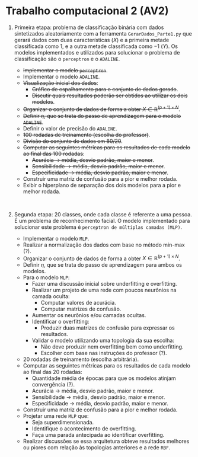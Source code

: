 # Trabalho computacional 2 (AV2)

1. Primeira etapa: problema de classificação binária com dados sintetizados aleatoriamente com a ferramenta `GerarDados_Parte1.py` que gerará dados com duas características $(X)$ e a primeira metade classificada como $1$, e a outra metade classificada como $-1$ $(Y)$. Os modelos implementados e utilizados para solucionar o problema de classificação são o `perceptron` e o `ADALINE`.

    - ~~Implementar o modelo `perceptron`~~.
    - Implementar o modelo `ADALINE`.
    - ~~Visualização inicial dos dados~~:
        - ~~Gráfico de espalhamento para o conjunto de dados gerado~~.
        - ~~Discutir quais resultados poderão ser obtidos ao utilizar os dois modelos~~.
    - ~~Organizar o conjunto de dados de forma a obter $X\in\mathbb{R}^{(p+1)\times N}$~~.
    - ~~Definir $\eta$, que se trata do passo de aprendizagem para o modelo `ADALINE`~~.
    - Definir o valor de precisão do `ADALINE`.
    - ~~$100$ rodadas de treinamento (escolha do professor)~~.
    - ~~Divisão do conjunto de dados em $80/20$~~.
    - ~~Computar as seguintes métricas para os resultados de cada modelo ao final das $100$ rodadas~~:
        - ~~Acurácia -> média, desvio padrão, maior e menor~~.
        - ~~Sensibilidade -> média, desvio padrão, maior e menor~~.
        - ~~Especificidade -> média, desvio padrão, maior e menor~~.
    - Construir uma matriz de confusão para a pior e melhor rodada.
    - Exibir o hiperplano de separação dos dois modelos para a pior e melhor rodada.

<br>

2. Segunda etapa: $20$ classes, onde cada classe é referente a uma pessoa. É um problema de reconhecimento facial. O modelo implementado para solucionar este problema é `perceptron de múltiplas camadas (MLP)`.

    - Implementar o modelo `MLP`.
    - Realizar a normalização dos dados com base no método min-max (?).
    - Organizar o conjunto de dados de forma a obter $X\in\mathbb{R}^{(p+1)\times N}$.
    - Definir $\eta$, que se trata do passo de aprendizagem para ambos os modelos.
    - Para o modelo `MLP`:
        - Fazer uma discussão inicial sobre underfitting e overfitting.
        - Realizar um projeto de uma rede com poucos neurônios na camada oculta:
            - Computar valores de acurácia.
            - Computar matrizes de confusão.
        - Aumentar os neurônios e/ou camadas ocultas.
        - Identificar o overfitting:
            - Produzir duas matrizes de confusão para expressar os resultados.
        - Validar o modelo utilizando uma topologia da sua escolha:
            - Não deve produzir nem overfitting bem como underfitting.
            - Escolher com base nas instruções do professor (?).
    - $20$ rodadas de treinamento (escolha arbitrária).
    - Computar as seguintes métricas para os resultados de cada modelo ao final das $20$ rodadas:
        - Quantidade média de épocas para que os modelos atinjam convergência (?).
        - Acurácia -> média, desvio padrão, maior e menor.
        - Sensibilidade -> média, desvio padrão, maior e menor.
        - Especificidade -> média, desvio padrão, maior e menor.
    - Construir uma matriz de confusão para a pior e melhor rodada.
    - Projetar uma rede `MLP` que:
        - Seja superdimensionada.
        - Identifique o acontecimento de overfitting.
        - Faça uma parada antecipada ao identificar overfitting.
    - Realizar discussões se essa arquitetura obteve resultados melhores ou piores com relação às topologias anteriores e a rede `RBF`.
